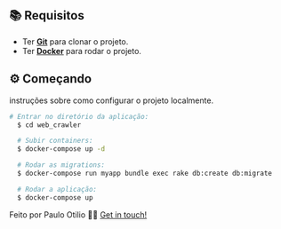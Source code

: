 <!-- Requisitos -->
## :books: Requisitos
- Ter [**Git**](https://git-scm.com/) para clonar o projeto.
- Ter [**Docker**](https://www.docker.com/) para rodar o projeto.

<!-- Começando -->
## :gear: Começando

instruções sobre como configurar o projeto localmente.
```bash
# Entrar no diretório da aplicação:
  $ cd web_crawler

  # Subir containers:
  $ docker-compose up -d

  # Rodar as migrations:
  $ docker-compose run myapp bundle exec rake db:create db:migrate

  # Rodar a aplicação:
  $ docker-compose up
```

Feito por Paulo Otilio 👋🏻 [Get in touch!](https://github.com/paulootilio)